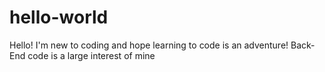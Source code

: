 # hello-world
Hello! I'm new to coding and hope learning to code is an adventure! 
Back-End code is a large interest of mine 

